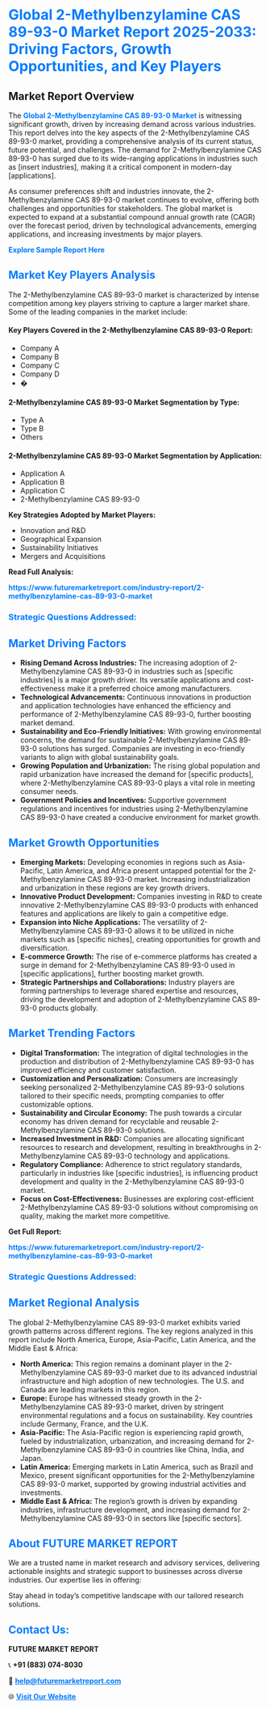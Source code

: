 <h1 style="color: #007BFF;">Global 2-Methylbenzylamine CAS 89-93-0 Market Report 2025-2033: Driving Factors, Growth Opportunities, and Key Players</h1>

<section id="overview">
<h2>Market Report Overview</h2>
<p>The <a href="https://www.futuremarketreport.com/industry-report/2-methylbenzylamine-cas-89-93-0-market" style="color: #007BFF; text-decoration: none;"><strong>Global 2-Methylbenzylamine CAS 89-93-0 Market</strong></a> is witnessing significant growth, driven by increasing demand across various industries. This report delves into the key aspects of the 2-Methylbenzylamine CAS 89-93-0 market, providing a comprehensive analysis of its current status, future potential, and challenges. The demand for 2-Methylbenzylamine CAS 89-93-0 has surged due to its wide-ranging applications in industries such as [insert industries], making it a critical component in modern-day [applications].</p>
<p>As consumer preferences shift and industries innovate, the 2-Methylbenzylamine CAS 89-93-0 market continues to evolve, offering both challenges and opportunities for stakeholders. The global market is expected to expand at a substantial compound annual growth rate (CAGR) over the forecast period, driven by technological advancements, emerging applications, and increasing investments by major players.</p>
</section>

<section id="overview">
<p><a href="https://www.futuremarketreport.com/request-sample/reportId=116766" style="color: #007BFF; text-decoration: none;"><strong>Explore Sample Report Here</strong></a></p>
</section>

<section id="key-players">
<h2 style="color: #007BFF;">Market Key Players Analysis</h2>
<p>The 2-Methylbenzylamine CAS 89-93-0 market is characterized by intense competition among key players striving to capture a larger market share. Some of the leading companies in the market include:</p>
<h4>Key Players Covered in the 2-Methylbenzylamine CAS 89-93-0 Report:</h4>
<ul><li>Company A</li><li>Company B</li><li>Company C</li><li>Company D</li><li>�</li></ul>
<h4>2-Methylbenzylamine CAS 89-93-0 Market Segmentation by Type:</h4>
<ul><li>Type A</li><li>Type B</li><li>Others</li></ul>

<h4>2-Methylbenzylamine CAS 89-93-0 Market Segmentation by Application:</h4>
<ul><li>Application A</li><li>Application B</li><li>Application C</li><li>2-Methylbenzylamine CAS 89-93-0</li></ul>
<p><strong>Key Strategies Adopted by Market Players:</strong></p>
<ul>
<li>Innovation and R&D</li>
<li>Geographical Expansion</li>
<li>Sustainability Initiatives</li>
<li>Mergers and Acquisitions</li>
</ul>
</section>

<section>
<p><strong>Read Full Analysis: </strong></p><a href="https://www.futuremarketreport.com/industry-report/2-methylbenzylamine-cas-89-93-0-market" style="color: #007BFF; text-decoration: none;"><strong>https://www.futuremarketreport.com/industry-report/2-methylbenzylamine-cas-89-93-0-market</strong></a>
<h3 style="color: #007BFF;">Strategic Questions Addressed:</h3>
</section>

<section id="driving-factors">
<h2 style="color: #007BFF;">Market Driving Factors</h2>
<ul>
<li><strong>Rising Demand Across Industries:</strong> The increasing adoption of 2-Methylbenzylamine CAS 89-93-0 in industries such as [specific industries] is a major growth driver. Its versatile applications and cost-effectiveness make it a preferred choice among manufacturers.</li>
<li><strong>Technological Advancements:</strong> Continuous innovations in production and application technologies have enhanced the efficiency and performance of 2-Methylbenzylamine CAS 89-93-0, further boosting market demand.</li>
<li><strong>Sustainability and Eco-Friendly Initiatives:</strong> With growing environmental concerns, the demand for sustainable 2-Methylbenzylamine CAS 89-93-0 solutions has surged. Companies are investing in eco-friendly variants to align with global sustainability goals.</li>
<li><strong>Growing Population and Urbanization:</strong> The rising global population and rapid urbanization have increased the demand for [specific products], where 2-Methylbenzylamine CAS 89-93-0 plays a vital role in meeting consumer needs.</li>
<li><strong>Government Policies and Incentives:</strong> Supportive government regulations and incentives for industries using 2-Methylbenzylamine CAS 89-93-0 have created a conducive environment for market growth.</li>
</ul>
</section>

<section id="growth-opportunities">
<h2 style="color: #007BFF;">Market Growth Opportunities</h2>
<ul>
<li><strong>Emerging Markets:</strong> Developing economies in regions such as Asia-Pacific, Latin America, and Africa present untapped potential for the 2-Methylbenzylamine CAS 89-93-0 market. Increasing industrialization and urbanization in these regions are key growth drivers.</li>
<li><strong>Innovative Product Development:</strong> Companies investing in R&D to create innovative 2-Methylbenzylamine CAS 89-93-0 products with enhanced features and applications are likely to gain a competitive edge.</li>
<li><strong>Expansion into Niche Applications:</strong> The versatility of 2-Methylbenzylamine CAS 89-93-0 allows it to be utilized in niche markets such as [specific niches], creating opportunities for growth and diversification.</li>
<li><strong>E-commerce Growth:</strong> The rise of e-commerce platforms has created a surge in demand for 2-Methylbenzylamine CAS 89-93-0 used in [specific applications], further boosting market growth.</li>
<li><strong>Strategic Partnerships and Collaborations:</strong> Industry players are forming partnerships to leverage shared expertise and resources, driving the development and adoption of 2-Methylbenzylamine CAS 89-93-0 products globally.</li>
</ul>
</section>

<section id="trending-factors">
<h2 style="color: #007BFF;">Market Trending Factors</h2>
<ul>
<li><strong>Digital Transformation:</strong> The integration of digital technologies in the production and distribution of 2-Methylbenzylamine CAS 89-93-0 has improved efficiency and customer satisfaction.</li>
<li><strong>Customization and Personalization:</strong> Consumers are increasingly seeking personalized 2-Methylbenzylamine CAS 89-93-0 solutions tailored to their specific needs, prompting companies to offer customizable options.</li>
<li><strong>Sustainability and Circular Economy:</strong> The push towards a circular economy has driven demand for recyclable and reusable 2-Methylbenzylamine CAS 89-93-0 solutions.</li>
<li><strong>Increased Investment in R&D:</strong> Companies are allocating significant resources to research and development, resulting in breakthroughs in 2-Methylbenzylamine CAS 89-93-0 technology and applications.</li>
<li><strong>Regulatory Compliance:</strong> Adherence to strict regulatory standards, particularly in industries like [specific industries], is influencing product development and quality in the 2-Methylbenzylamine CAS 89-93-0 market.</li>
<li><strong>Focus on Cost-Effectiveness:</strong> Businesses are exploring cost-efficient 2-Methylbenzylamine CAS 89-93-0 solutions without compromising on quality, making the market more competitive.</li>
</ul>
</section>

<section>
<p><strong>Get Full Report: </strong></p><a href="https://www.futuremarketreport.com/industry-report/2-methylbenzylamine-cas-89-93-0-market" style="color: #007BFF; text-decoration: none;"><strong>https://www.futuremarketreport.com/industry-report/2-methylbenzylamine-cas-89-93-0-market</strong></a>
<h3 style="color: #007BFF;">Strategic Questions Addressed:</h3>
</section>


<section id="regional-analysis">
<h2 style="color: #007BFF;">Market Regional Analysis</h2>
<p>The global 2-Methylbenzylamine CAS 89-93-0 market exhibits varied growth patterns across different regions. The key regions analyzed in this report include North America, Europe, Asia-Pacific, Latin America, and the Middle East & Africa:</p>
<ul>
<li><strong>North America:</strong> This region remains a dominant player in the 2-Methylbenzylamine CAS 89-93-0 market due to its advanced industrial infrastructure and high adoption of new technologies. The U.S. and Canada are leading markets in this region.</li>
<li><strong>Europe:</strong> Europe has witnessed steady growth in the 2-Methylbenzylamine CAS 89-93-0 market, driven by stringent environmental regulations and a focus on sustainability. Key countries include Germany, France, and the U.K.</li>
<li><strong>Asia-Pacific:</strong> The Asia-Pacific region is experiencing rapid growth, fueled by industrialization, urbanization, and increasing demand for 2-Methylbenzylamine CAS 89-93-0 in countries like China, India, and Japan.</li>
<li><strong>Latin America:</strong> Emerging markets in Latin America, such as Brazil and Mexico, present significant opportunities for the 2-Methylbenzylamine CAS 89-93-0 market, supported by growing industrial activities and investments.</li>
<li><strong>Middle East & Africa:</strong> The region’s growth is driven by expanding industries, infrastructure development, and increasing demand for 2-Methylbenzylamine CAS 89-93-0 in sectors like [specific sectors].</li>
</ul>
</section>

<footer>
<h2 style="color: #007BFF;">About FUTURE MARKET REPORT</h2>
<p>We are a trusted name in market research and advisory services, delivering actionable insights and strategic support to businesses across diverse industries. Our expertise lies in offering:</p>

<p>Stay ahead in today’s competitive landscape with our tailored research solutions.</p>

<h2 style="color: #007BFF;">Contact Us:</h2>
<p><strong>FUTURE MARKET REPORT</strong></p>
<p>📞 <strong>+91 (883) 074-8030</strong></p>
<p>📧 <strong><a href="mailto:help@futuremarketreport.com" style="color: #007BFF;">help@futuremarketreport.com</a></strong></p>
<p>🌐 <strong><a href="https://www.futuremarketreport.com/" style="color: #007BFF;">Visit Our Website</a></strong></p>
</footer>
